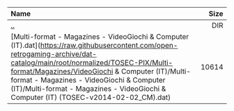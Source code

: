|Name|Size|
|:---|---:|
|[..](../index.html)|DIR|
|[Multi-format - Magazines - VideoGiochi & Computer (IT).dat](https://raw.githubusercontent.com/open-retrogaming-archive/dat-catalog/main/root/normalized/TOSEC-PIX/Multi-format/Magazines/VideoGiochi & Computer (IT)/Multi-format - Magazines - VideoGiochi & Computer (IT)/Multi-format - Magazines - VideoGiochi & Computer (IT) (TOSEC-v2014-02-02_CM).dat)|10614|
